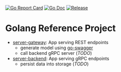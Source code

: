 [![Go Report Card](https://goreportcard.com/badge/github.com/1ambda/go-ref?style=flat-square)](https://goreportcard.com/report/github.com/1ambda/go-ref)
[![Go Doc](https://img.shields.io/badge/godoc-reference-blue.svg?style=flat-square)](http://godoc.org/github.com/1ambda/go-ref)
[![Release](https://img.shields.io/github/release/1ambda/go-ref.svg?style=flat-square)](https://github.com/1ambda/go-ref/releases/latest)

# Golang Reference Project

- [server-gateway](https://github.com/1ambda/go-ref/tree/master/server-gateway): App serving REST endpoints
  * generate model using [go-swagger](https://github.com/go-swagger)
  * call backend gRPC server (*TODO*)
- [server-backend](https://github.com/1ambda/go-ref/tree/master/server-backend): App serving gRPC endpoints
  * persist data into storage (*TODO*)
